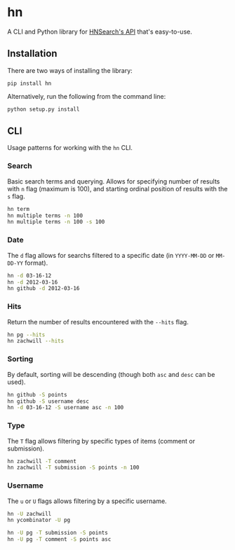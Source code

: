 hn
==

A CLI and Python library for [HNSearch's
API](http://www.hnsearch.com/api) that's easy-to-use.


Installation
------------

There are two ways of installing the library:

```
pip install hn
```

Alternatively, run the following from the command line:

```bash
python setup.py install
```


CLI
-----

Usage patterns for working with the `hn` CLI.

### Search

Basic search terms and querying. Allows for specifying number of results
with `n` flag (maximum is 100), and starting ordinal position of results
with the `s` flag.

```bash
hn term
hn multiple terms -n 100
hn multiple terms -n 100 -s 100
```

### Date

The `d` flag allows for searchs filtered to a specific date (in
`YYYY-MM-DD` or `MM-DD-YY` format).

```bash
hn -d 03-16-12
hn -d 2012-03-16
hn github -d 2012-03-16
```

### Hits

Return the number of results encountered with the `--hits` flag.

```bash
hn pg --hits
hn zachwill --hits
```

### Sorting

By default, sorting will be descending (though both `asc` and `desc` can
be used).

```bash
hn github -S points
hn github -S username desc
hn -d 03-16-12 -S username asc -n 100
```

### Type

The `T` flag allows filtering by specific types of items (comment or
submission).

```bash
hn zachwill -T comment
hn zachwill -T submission -S points -n 100
```

### Username

The `u` or `U` flags allows filtering by a specific username.

```bash
hn -U zachwill
hn ycombinator -U pg

hn -U pg -T submission -S points
hn -U pg -T comment -S points asc
```
